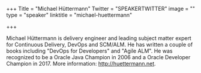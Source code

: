 +++
Title = "Michael Hüttermann"
Twitter = "SPEAKERTWITTER"
image = ""
type = "speaker"
linktitle = "michael-huettermann"

+++

Michael Hüttermann is delivery engineer and leading subject matter
expert for Continuous Delivery, DevOps and SCM/ALM. He has written a
couple of books including "DevOps for Developers" and "Agile ALM". He
was recognized to be a Oracle Java Champion in 2006 and a Oracle
Developer Champion in 2017. More information: http://huettermann.net.
